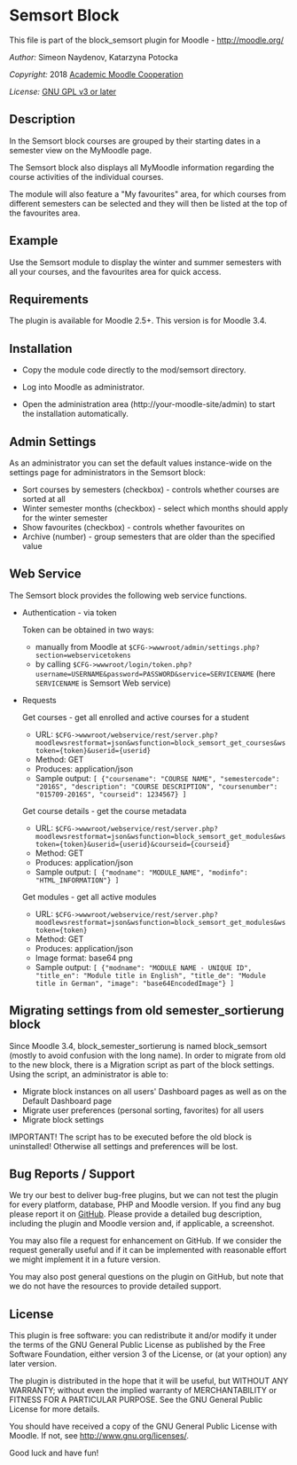 Semsort Block
=============

This file is part of the block_semsort plugin for Moodle - <http://moodle.org/>

*Author:*    Simeon Naydenov, Katarzyna Potocka

*Copyright:* 2018 [Academic Moodle Cooperation](http://www.academic-moodle-cooperation.org)

*License:*   [GNU GPL v3 or later](http://www.gnu.org/copyleft/gpl.html)


Description
-----------

In the Semsort block courses are grouped by their starting dates in a semester view on the MyMoodle
page.

The Semsort block also displays all MyMoodle information regarding the course activities of the
individual courses.

The module will also feature a "My favourites" area, for which courses from different semesters can
be selected and they will then be listed at the top of the favourites area.


Example
-------

Use the Semsort module to display the winter and summer semesters with all your courses,
and the favourites area for quick access.


Requirements
------------

The plugin is available for Moodle 2.5+. This version is for Moodle 3.4.


Installation
------------

* Copy the module code directly to the mod/semsort directory.

* Log into Moodle as administrator.

* Open the administration area (http://your-moodle-site/admin) to start the installation
  automatically.


Admin Settings
--------------

As an administrator you can set the default values instance-wide on the settings page for
administrators in the Semsort block:

* Sort courses by semesters (checkbox) - controls whether courses are sorted at all
* Winter semester months (checkbox) - select which months should apply for the winter semester
* Show favourites (checkbox) - controls whether favourites on
* Archive (number) - group semesters that are older than the specified value 


Web Service
-----------

The Semsort block provides the following web service functions.

* Authentication - via token

  Token can be obtained in two ways:
  - manually from Moodle at `$CFG->wwwroot/admin/settings.php?section=webservicetokens`
  - by calling `$CFG->wwwroot/login/token.php?username=USERNAME&password=PASSWORD&service=SERVICENAME`
    (here `SERVICENAME` is Semsort Web service)

* Requests

  Get courses - get all enrolled and active courses for a student
  - URL: `$CFG->wwwroot/webservice/rest/server.php?moodlewsrestformat=json&wsfunction=block_semsort_get_courses&wstoken={token}&userid={userid}`
  - Method: GET
  - Produces: application/json
  - Sample output: `[ {"coursename": "COURSE NAME", "semestercode": "2016S", "description": "COURSE DESCRIPTION", "coursenumber": "015709-2016S", "courseid": 1234567} ]`

  Get course details - get the course metadata
  - URL: `$CFG->wwwroot/webservice/rest/server.php?moodlewsrestformat=json&wsfunction=block_semsort_get_modules&wstoken={token}&userid={userid}&courseid={courseid}`
  - Method: GET
  - Produces: application/json
  - Sample output: `[ {"modname": "MODULE_NAME", "modinfo": "HTML_INFORMATION"} ]`

  Get modules - get all active modules
  - URL: `$CFG->wwwroot/webservice/rest/server.php?moodlewsrestformat=json&wsfunction=block_semsort_get_modules&wstoken={token}`
  - Method: GET
  - Produces: application/json
  - Image format: base64 png
  - Sample output: `[ {"modname": "MODULE NAME - UNIQUE ID", "title_en": "Module title in English", "title_de": "Module title in German", "image": "base64EncodedImage"} ]`


Migrating settings from old semester_sortierung block
---------------------

Since Moodle 3.4, block_semester_sortierung is named block_semsort (mostly to avoid confusion with the long 
name). In order to migrate from old to the new block, there is a Migration script as part of the block settings. Using the script, an administrator is able to:
 * Migrate block instances on all users' Dashboard pages as well as on the Default Dashboard page
 * Migrate user preferences (personal sorting, favorites) for all users
 * Migrate block settings 

IMPORTANT! The script has to be executed before the old block is uninstalled! Otherwise all settings and preferences will be lost.


Bug Reports / Support
---------------------

We try our best to deliver bug-free plugins, but we can not test the plugin for every platform,
database, PHP and Moodle version. If you find any bug please report it on
[GitHub](https://github.com/academic-moodle-cooperation/moodle-blocks_semsort/issues).
Please provide a detailed bug description, including the plugin and Moodle version and, if
applicable, a screenshot.

You may also file a request for enhancement on GitHub. If we consider the request generally useful
and if it can be implemented with reasonable effort we might implement it in a future version.

You may also post general questions on the plugin on GitHub, but note that we do not have the
resources to provide detailed support.


License
-------

This plugin is free software: you can redistribute it and/or modify it under the terms of the GNU
General Public License as published by the Free Software Foundation, either version 3 of the
License, or (at your option) any later version.

The plugin is distributed in the hope that it will be useful, but WITHOUT ANY WARRANTY; without
even the implied warranty of MERCHANTABILITY or FITNESS FOR A PARTICULAR PURPOSE. See the GNU
General Public License for more details.

You should have received a copy of the GNU General Public License with Moodle. If not, see
<http://www.gnu.org/licenses/>.


Good luck and have fun!
